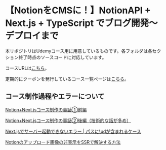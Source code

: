 # 【NotionをCMSに！】NotionAPI + Next.js + TypeScript でブログ開発〜デプロイまで


本リポジトリはUdemyコース用に用意しているものです。各フォルダは各セクション終了時点のソースコードに対応しています。

コースURLは[こちら](https://www.udemy.com/course/notion-next-blog/?referralCode=A392C2F8686D2BF90F61)。


定期的にクーポンを発行しているコース一覧ページは[こちら](https://www.takux.one/)。


## コース制作過程やエラーについて

[Notion+Next.jsコース制作の裏話①前編](https://www.rabbitriver.page/ja/notion-next-blog-insidestory1)

[Notion+Next.jsコース制作の裏話②後編（技術的な話が多め）](https://www.rabbitriver.page/ja/notion-next-blog-insidestory2)

[Next.jsでサーバー起動できないエラー | パスに\udが含まれるケース](https://www.rabbitriver.page/ja/include-ud-error)

[Notionのアップロード画像の非表示をSSRで解決する方法](https://www.rabbitriver.page/ja/notion-uploaded-image-ssr)
